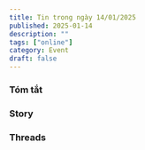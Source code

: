 ```yaml
---
title: Tin trong ngày 14/01/2025
published: 2025-01-14
description: ""
tags: ["online"]
category: Event 
draft: false
---
```


### Tóm tắt 

### Story 


### Threads 
